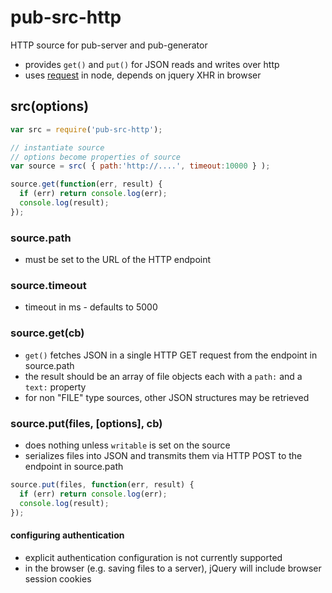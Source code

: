 # pub-src-http

HTTP source for pub-server and pub-generator

* provides `get()` and `put()` for JSON reads and writes over http
* uses [request](https://github.com/mikeal/request) in node, depends on jquery XHR in browser

## src(options)

```javascript
var src = require('pub-src-http');

// instantiate source
// options become properties of source
var source = src( { path:'http://....', timeout:10000 } );

source.get(function(err, result) {
  if (err) return console.log(err);
  console.log(result);
});

```
### source.path
- must be set to the URL of the HTTP endpoint

### source.timeout
- timeout in ms - defaults to 5000

### source.get(cb)
- `get()` fetches JSON in a single HTTP GET request from the endpoint in source.path 
- the result should be an array of file objects each with a `path:` and a `text:` property
- for non "FILE" type sources, other JSON structures may be retrieved 

### source.put(files, [options], cb)
- does nothing unless `writable` is set on the source
- serializes files into JSON and transmits them via HTTP POST to the endpoint in source.path 

```javascript
source.put(files, function(err, result) {
  if (err) return console.log(err);
  console.log(result);
});
```

#### configuring authentication
- explicit authentication configuration is not currently supported
- in the browser (e.g. saving files to a server), jQuery will include browser session cookies
